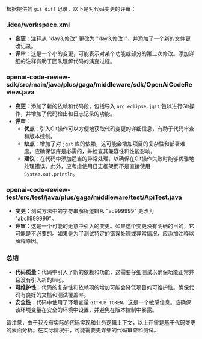 根据提供的 `git diff` 记录，以下是对代码变更的评审：

### .idea/workspace.xml
- **变更**：注释从 "day3,修改" 更改为 "day3,修改1"，并添加了一个新的文件更改记录。
- **评审**：这是一个小的变更，可能表示对某个功能或部分的第二次修改。添加详细的注释有助于团队理解代码的演变过程。

### openai-code-review-sdk/src/main/java/plus/gaga/middleware/sdk/OpenAiCodeReview.java
- **变更**：添加了新的依赖和代码段，包括导入 `org.eclipse.jgit` 包以进行Git操作，并增加了代码检出和日志记录的功能。
- **评审**：
  - **优点**：引入Git操作可以方便地获取代码变更的详细信息，有助于代码审查和版本控制。
  - **缺点**：增加了对 `jgit` 库的依赖，这可能会增加项目的复杂性和部署难度。应确保该库是必需的，并检查其兼容性和性能影响。
  - **建议**：在代码中添加适当的异常处理，以确保在Git操作失败时能够优雅地处理错误。此外，应考虑使用日志框架而不是直接使用 `System.out.println`。

### openai-code-review-test/src/test/java/plus/gaga/middleware/test/ApiTest.java
- **变更**：测试方法中的字符串解析逻辑从 "ac999999" 更改为 "abcll999999"。
- **评审**：这是一个可能的无意中引入的变更。如果这个变更没有明确的目的，它可能是不必要的。如果是为了测试特定的错误处理或异常情况，应添加注释以解释原因。

### 总结
- **代码质量**：代码中引入了新的依赖和功能，这需要仔细测试以确保功能正常并且没有引入新的bug。
- **可维护性**：代码的复杂性和依赖项的增加可能会降低项目的可维护性。确保代码有良好的文档和测试覆盖率。
- **安全性**：代码中使用了环境变量 `GITHUB_TOKEN`，这是一个敏感信息。应确保该环境变量在安全的环境中设置，并避免在版本控制中暴露。

请注意，由于我没有实际的代码实现和业务逻辑上下文，以上评审是基于代码变更的表面分析。在实际情况中，可能需要更详细的代码审查和测试。